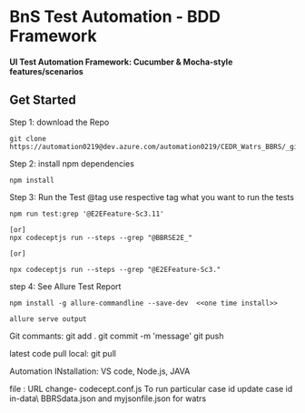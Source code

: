 # BnS Test Automation - BDD Framework

#### UI Test Automation Framework:  Cucumber & Mocha-style features/scenarios

## Get Started

Step 1: download the Repo

```
git clone https://automation0219@dev.azure.com/automation0219/CEDR_Watrs_BBRS/_git/CEDR_Watrs_BBRS
```

Step 2: install npm dependencies
```
npm install
```

Step 3: Run the Test @tag use respective tag what you want to run the tests
```
npm run test:grep '@E2EFeature-Sc3.11'

[or]
npx codeceptjs run --steps --grep "@BBRSE2E_"

[or]

npx codeceptjs run --steps --grep "@E2EFeature-Sc3."
```

step 4: See Allure Test Report
```
npm install -g allure-commandline --save-dev  <<one time install>>

allure serve output
```

Git commants:
 git add .
 git commit -m 'message'
 git push

 latest code pull local:
  git pull

 

Automation INstallation:
    VS code, Node.js, JAVA

 file :
    URL change- codecept.conf.js
    To run particular case id update case id in-data\ BBRSdata.json and myjsonfile.json for watrs

  